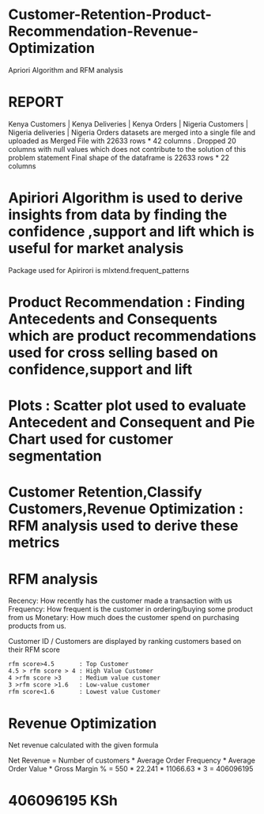 # Customer-Retention-Product-Recommendation-Revenue-Optimization
Apriori Algorithm and RFM analysis 

# REPORT 

Kenya Customers | Kenya Deliveries | Kenya Orders | Nigeria Customers | Nigeria deliveries | Nigeria Orders datasets are merged into a single file 
and uploaded as Merged File with 22633 rows * 42 columns .
Dropped 20 columns with null values which does not contribute to the solution of this problem statement
Final shape of the dataframe is 22633 rows * 22 columns

# Apiriori Algorithm is used to derive insights from data by finding the confidence ,support and lift which is useful for market analysis
Package used for Apirirori is mlxtend.frequent_patterns
   
# Product Recommendation : Finding Antecedents and Consequents which are product recommendations used for cross selling based on confidence,support and lift 

# Plots : Scatter plot used to evaluate Antecedent and Consequent and Pie Chart used for customer segmentation
   
# Customer Retention,Classify Customers,Revenue Optimization : RFM analysis used to derive these metrics
   
# RFM analysis
  Recency: How recently has the customer made a transaction with us
  Frequency: How frequent is the customer in ordering/buying some product from us
  Monetary: How much does the customer spend on purchasing products from us.

Customer ID / Customers are displayed by ranking customers based on their RFM score
    
    rfm score>4.5       : Top Customer
    4.5 > rfm score > 4 : High Value Customer
    4 >rfm score >3     : Medium value customer
    3 >rfm score >1.6   : Low-value customer
    rfm score<1.6       : Lowest value Customer

# Revenue Optimization 
Net revenue calculated with the given formula 

Net Revenue = Number of customers * Average Order Frequency * Average Order Value * Gross Margin %
            = 550 * 22.241 * 11066.63 * 3
            = 406096195

# 406096195 KSh

